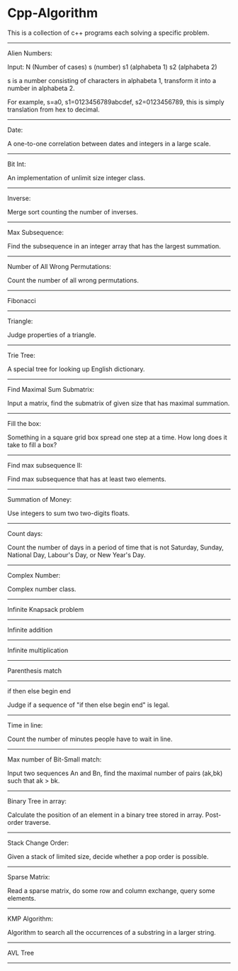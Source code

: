 # Cpp-Algorithm
This is a collection of c++ programs each solving a specific problem.

--------------------------------------------------------------------------------
Alien Numbers:

Input:
N (Number of cases)
s (number) s1 (alphabeta 1) s2 (alphabeta 2)

s is a number consisting of characters in alphabeta 1,
transform it into a number in alphabeta 2.

For example, s=a0, s1=0123456789abcdef, s2=0123456789,
this is simply translation from hex to decimal.

--------------------------------------------------------------------------------
Date:

A one-to-one correlation between dates and integers in a large scale.

--------------------------------------------------------------------------------
Bit Int:

An implementation of unlimit size integer class.

--------------------------------------------------------------------------------
Inverse:

Merge sort counting the number of inverses.

--------------------------------------------------------------------------------
Max Subsequence:

Find the subsequence in an integer array that has the largest summation.

--------------------------------------------------------------------------------
Number of All Wrong Permutations:

Count the number of all wrong permutations.

--------------------------------------------------------------------------------
Fibonacci

--------------------------------------------------------------------------------
Triangle:

Judge properties of a triangle.

--------------------------------------------------------------------------------
Trie Tree:

A special tree for looking up English dictionary.

--------------------------------------------------------------------------------
Find Maximal Sum Submatrix:

Input a matrix, find the submatrix of given size that has maximal summation.

--------------------------------------------------------------------------------
Fill the box:

Something in a square grid box spread one step at a time.
How long does it take to fill a box?

--------------------------------------------------------------------------------
Find max subsequence II:

Find max subsequence that has at least two elements.

--------------------------------------------------------------------------------
Summation of Money:

Use integers to sum two two-digits floats.

--------------------------------------------------------------------------------
Count days:

Count the number of days in a period of time that is not Saturday, Sunday,
National Day, Labour's Day, or New Year's Day.

--------------------------------------------------------------------------------
Complex Number:

Complex number class.

--------------------------------------------------------------------------------
Infinite Knapsack problem

--------------------------------------------------------------------------------
Infinite addition

--------------------------------------------------------------------------------
Infinite multiplication

--------------------------------------------------------------------------------
Parenthesis match

--------------------------------------------------------------------------------
if then else begin end

Judge if a sequence of "if then else begin end" is legal.

--------------------------------------------------------------------------------
Time in line:

Count the number of minutes people have to wait in line.

--------------------------------------------------------------------------------
Max number of Bit-Small match:

Input two sequences An and Bn, find the maximal number of pairs (ak,bk)
such that ak > bk.

--------------------------------------------------------------------------------
Binary Tree in array:

Calculate the position of an element in a binary tree stored in array.
Post-order traverse.

--------------------------------------------------------------------------------
Stack Change Order:

Given a stack of limited size, decide whether a pop order is possible.

--------------------------------------------------------------------------------
Sparse Matrix:

Read a sparse matrix, do some row and column exchange, query some elements.

--------------------------------------------------------------------------------
KMP Algorithm:

Algorithm to search all the occurrences of a substring in a larger string.

--------------------------------------------------------------------------------
AVL Tree

--------------------------------------------------------------------------------
